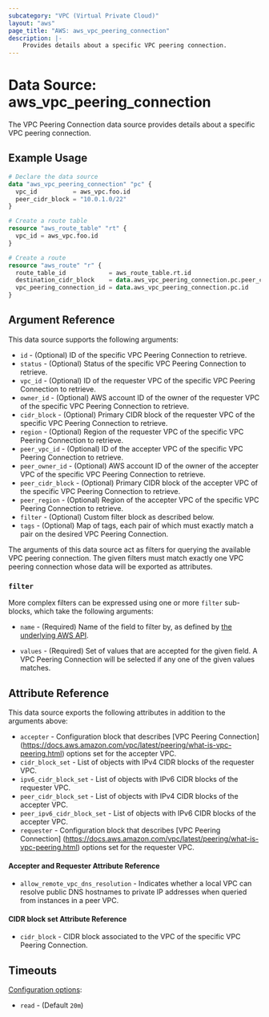 ```yaml
---
subcategory: "VPC (Virtual Private Cloud)"
layout: "aws"
page_title: "AWS: aws_vpc_peering_connection"
description: |-
    Provides details about a specific VPC peering connection.
---
```


# Data Source: aws_vpc_peering_connection

The VPC Peering Connection data source provides details about
a specific VPC peering connection.

## Example Usage

```terraform
# Declare the data source
data "aws_vpc_peering_connection" "pc" {
  vpc_id          = aws_vpc.foo.id
  peer_cidr_block = "10.0.1.0/22"
}

# Create a route table
resource "aws_route_table" "rt" {
  vpc_id = aws_vpc.foo.id
}

# Create a route
resource "aws_route" "r" {
  route_table_id            = aws_route_table.rt.id
  destination_cidr_block    = data.aws_vpc_peering_connection.pc.peer_cidr_block
  vpc_peering_connection_id = data.aws_vpc_peering_connection.pc.id
}
```

## Argument Reference

This data source supports the following arguments:

* `id` - (Optional) ID of the specific VPC Peering Connection to retrieve.
* `status` - (Optional) Status of the specific VPC Peering Connection to retrieve.
* `vpc_id` - (Optional) ID of the requester VPC of the specific VPC Peering Connection to retrieve.
* `owner_id` - (Optional) AWS account ID of the owner of the requester VPC of the specific VPC Peering Connection to retrieve.
* `cidr_block` - (Optional) Primary CIDR block of the requester VPC of the specific VPC Peering Connection to retrieve.
* `region` - (Optional) Region of the requester VPC of the specific VPC Peering Connection to retrieve.
* `peer_vpc_id` - (Optional) ID of the accepter VPC of the specific VPC Peering Connection to retrieve.
* `peer_owner_id` - (Optional) AWS account ID of the owner of the accepter VPC of the specific VPC Peering Connection to retrieve.
* `peer_cidr_block` - (Optional) Primary CIDR block of the accepter VPC of the specific VPC Peering Connection to retrieve.
* `peer_region` - (Optional) Region of the accepter VPC of the specific VPC Peering Connection to retrieve.
* `filter` - (Optional) Custom filter block as described below.
* `tags` - (Optional) Map of tags, each pair of which must exactly match
  a pair on the desired VPC Peering Connection.

The arguments of this data source act as filters for querying the available VPC peering connection.
The given filters must match exactly one VPC peering connection whose data will be exported as attributes.

### `filter`

More complex filters can be expressed using one or more `filter` sub-blocks, which take the following arguments:

* `name` - (Required) Name of the field to filter by, as defined by
  [the underlying AWS API](http://docs.aws.amazon.com/AWSEC2/latest/APIReference/API_DescribeVpcPeeringConnections.html).

* `values` - (Required) Set of values that are accepted for the given field.
  A VPC Peering Connection will be selected if any one of the given values matches.

## Attribute Reference

This data source exports the following attributes in addition to the arguments above:

* `accepter` - Configuration block that describes [VPC Peering Connection]
(https://docs.aws.amazon.com/vpc/latest/peering/what-is-vpc-peering.html) options set for the accepter VPC.
* `cidr_block_set` - List of objects with IPv4 CIDR blocks of the requester VPC.
* `ipv6_cidr_block_set` - List of objects with IPv6 CIDR blocks of the requester VPC.
* `peer_cidr_block_set` - List of objects with IPv4 CIDR blocks of the accepter VPC.
* `peer_ipv6_cidr_block_set` - List of objects with IPv6 CIDR blocks of the accepter VPC.
* `requester` - Configuration block that describes [VPC Peering Connection]
(https://docs.aws.amazon.com/vpc/latest/peering/what-is-vpc-peering.html) options set for the requester VPC.

#### Accepter and Requester Attribute Reference

* `allow_remote_vpc_dns_resolution` - Indicates whether a local VPC can resolve public DNS hostnames to
private IP addresses when queried from instances in a peer VPC.

#### CIDR block set Attribute Reference

* `cidr_block` - CIDR block associated to the VPC of the specific VPC Peering Connection.

## Timeouts

[Configuration options](https://developer.hashicorp.com/terraform/language/resources/syntax#operation-timeouts):

- `read` - (Default `20m`)
